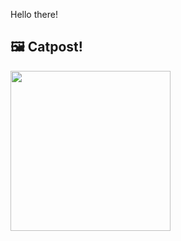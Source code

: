 Hello there!



## 🖼️ Catpost!

<sub>
    <img src="https://cdn2.thecatapi.com/images/cll.jpg" height="256">
</sub>

